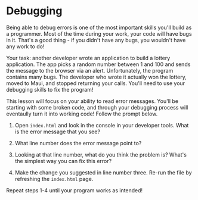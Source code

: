 # Debugging

Being able to debug errors is one of the most important skills you'll build as a programmer. Most of the time during your work, your code will have bugs in it. That's a good thing - if you didn't have any bugs, you wouldn't have any work to do! 

Your task: another developer wrote an application to build a lottery application. The app picks a random number between 1 and 100 and sends the message to the browser via an alert. Unfortunately, the program contains many bugs. The developer who wrote it actually won the lottery, moved to Maui, and stopped returning your calls. You'll need to use your debugging skills to fix the program!

 This lesson will focus on your ability to read error messages. You'll be starting with some broken code, and through your debugging process will eventaully turn it into working code! Follow the prompt below. 

1. Open `index.html` and look in the console in your developer tools. What is the error message that you see? 

2. What line number does the error message point to? 

3. Looking at that line number, what do you think the problem is? What's the simplest way you can fix this error? 

4. Make the change you suggested in line number three. Re-run the file by refreshing the `index.html` page. 

Repeat steps 1-4 until your program works as intended!

